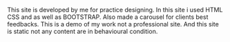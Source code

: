 This site is developed by me for practice designing.
In this site i used HTML CSS and as well as BOOTSTRAP.
Also made a carousel for clients best feedbacks.
This is a demo of my work not a professional site.
And this site is static not any content are in behavioural condition.
